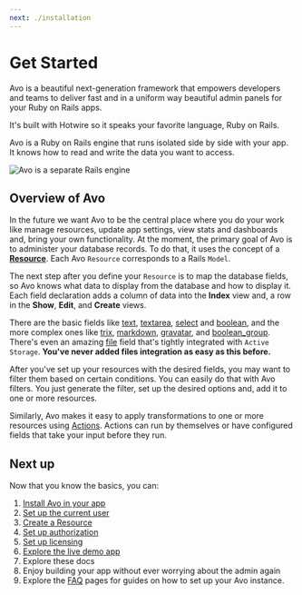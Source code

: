```yaml
---
next: ./installation
---
```


# Get Started

Avo is a beautiful next-generation framework that empowers developers and teams to deliver fast and in a uniform way beautiful admin panels for your Ruby on Rails apps.

It's built with Hotwire so it speaks your favorite language, <span class="text-red-700">Ruby on Rails</span>.

Avo is a Ruby on Rails engine that runs isolated side by side with your app. It knows how to read and write the data you want to access.

<img :src="$withBase('/assets/img/avo-engine.jpg')" alt="Avo is a separate Rails engine" class="border mb-4" />

## Overview of Avo

In the future we want Avo to be the central place where you do your work like manage resources, update app settings, view stats and dashboards and, bring your own functionality. At the moment, the primary goal of Avo is to administer your database records. To do that, it uses the concept of a [**Resource**](./resources.html). Each Avo `Resource` corresponds to a Rails `Model`.

The next step after you define your `Resource` is to map the database fields, so Avo knows what data to display from the database and how to display it. Each field declaration adds a column of data into the **Index** view and, a row in the **Show**, **Edit**, and **Create** views.

There are the basic fields like [text](./fields.html#text), [textarea](./fields.html#textarea), [select](./fields.html#select) and [boolean](./fields.html#boolean), and the more complex ones like [trix](./fields.html#trix), [markdown](./fields.html#markdown), [gravatar](./fields.html#gravatar), and [boolean_group](./fields.html#boolean_group). There's even an amazing [file](./fields.html#file) field that's tightly integrated with `Active Storage`. **You've never added files integration as easy as this before.**

After you've set up your resources with the desired fields, you may want to filter them based on certain conditions. You can easily do that with Avo filters. You just generate the filter, set up the desired options and, add it to one or more resources.

Similarly, Avo makes it easy to apply transformations to one or more resources using [Actions](./actions.html). Actions can run by themselves or have configured fields that take your input before they run.

## Next up

Now that you know the basics, you can:

1. [Install Avo in your app](./installation.html)
1. [Set up the current user](authentication.html#customize-the-current-user-method)
1. [Create a Resource](./resources.html#defining-resources)
1. [Set up authorization](authorization.html)
1. [Set up licensing](licensing)
1. [Explore the live demo app](https://avodemo.herokuapp.com)
1. Explore these docs
1. Enjoy building your app without ever worrying about the admin again
1. Explore the [FAQ](faq) pages for guides on how to set up your Avo instance.
